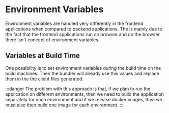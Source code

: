 # Environment Variables

Environment variables are handled very differently in the frontend applications when compared to backend applications. 
The is mainly due to the fact that the frontend applications run on browser and on the browser there isn't concept of 
environment variables. 

## Variables at Build Time

One possibility is to set environment variables during the build time on the build machines. 
Then the bundler will already use this values and replace them in the the client files generated. 

:::danger
The problem with this approach is that, if we plan to run the application on different environments, 
then we need to build the application separately for each environment and 
if we release docker images, then we must also then build one image for each environment.
:::

